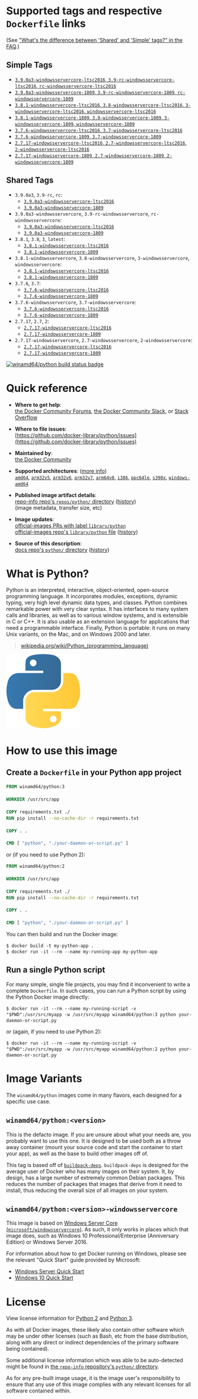 <!--

********************************************************************************

WARNING:

    DO NOT EDIT "python/README.md"

    IT IS AUTO-GENERATED

    (from the other files in "python/" combined with a set of templates)

********************************************************************************

-->

# Supported tags and respective `Dockerfile` links

(See ["What's the difference between 'Shared' and 'Simple' tags?" in the FAQ](https://github.com/docker-library/faq#whats-the-difference-between-shared-and-simple-tags).)

## Simple Tags

-	[`3.9.0a3-windowsservercore-ltsc2016`, `3.9-rc-windowsservercore-ltsc2016`, `rc-windowsservercore-ltsc2016`](https://github.com/docker-library/python/blob/aea115fc595cd19cbcb2d2ad31ead8601d3b29c5/3.9-rc/windows/windowsservercore-ltsc2016/Dockerfile)
-	[`3.9.0a3-windowsservercore-1809`, `3.9-rc-windowsservercore-1809`, `rc-windowsservercore-1809`](https://github.com/docker-library/python/blob/aea115fc595cd19cbcb2d2ad31ead8601d3b29c5/3.9-rc/windows/windowsservercore-1809/Dockerfile)
-	[`3.8.1-windowsservercore-ltsc2016`, `3.8-windowsservercore-ltsc2016`, `3-windowsservercore-ltsc2016`, `windowsservercore-ltsc2016`](https://github.com/docker-library/python/blob/ebc38e9a5398243d082d5e686464c7868b3fd331/3.8/windows/windowsservercore-ltsc2016/Dockerfile)
-	[`3.8.1-windowsservercore-1809`, `3.8-windowsservercore-1809`, `3-windowsservercore-1809`, `windowsservercore-1809`](https://github.com/docker-library/python/blob/ebc38e9a5398243d082d5e686464c7868b3fd331/3.8/windows/windowsservercore-1809/Dockerfile)
-	[`3.7.6-windowsservercore-ltsc2016`, `3.7-windowsservercore-ltsc2016`](https://github.com/docker-library/python/blob/6cb0acf85a5d8f315e5e5f61a3909b1f7d7f4fca/3.7/windows/windowsservercore-ltsc2016/Dockerfile)
-	[`3.7.6-windowsservercore-1809`, `3.7-windowsservercore-1809`](https://github.com/docker-library/python/blob/6cb0acf85a5d8f315e5e5f61a3909b1f7d7f4fca/3.7/windows/windowsservercore-1809/Dockerfile)
-	[`2.7.17-windowsservercore-ltsc2016`, `2.7-windowsservercore-ltsc2016`, `2-windowsservercore-ltsc2016`](https://github.com/docker-library/python/blob/dbe462cdd3b49c387eccb08702de9862907445dd/2.7/windows/windowsservercore-ltsc2016/Dockerfile)
-	[`2.7.17-windowsservercore-1809`, `2.7-windowsservercore-1809`, `2-windowsservercore-1809`](https://github.com/docker-library/python/blob/dbe462cdd3b49c387eccb08702de9862907445dd/2.7/windows/windowsservercore-1809/Dockerfile)

## Shared Tags

-	`3.9.0a3`, `3.9-rc`, `rc`:
	-	[`3.9.0a3-windowsservercore-ltsc2016`](https://github.com/docker-library/python/blob/aea115fc595cd19cbcb2d2ad31ead8601d3b29c5/3.9-rc/windows/windowsservercore-ltsc2016/Dockerfile)
	-	[`3.9.0a3-windowsservercore-1809`](https://github.com/docker-library/python/blob/aea115fc595cd19cbcb2d2ad31ead8601d3b29c5/3.9-rc/windows/windowsservercore-1809/Dockerfile)
-	`3.9.0a3-windowsservercore`, `3.9-rc-windowsservercore`, `rc-windowsservercore`:
	-	[`3.9.0a3-windowsservercore-ltsc2016`](https://github.com/docker-library/python/blob/aea115fc595cd19cbcb2d2ad31ead8601d3b29c5/3.9-rc/windows/windowsservercore-ltsc2016/Dockerfile)
	-	[`3.9.0a3-windowsservercore-1809`](https://github.com/docker-library/python/blob/aea115fc595cd19cbcb2d2ad31ead8601d3b29c5/3.9-rc/windows/windowsservercore-1809/Dockerfile)
-	`3.8.1`, `3.8`, `3`, `latest`:
	-	[`3.8.1-windowsservercore-ltsc2016`](https://github.com/docker-library/python/blob/ebc38e9a5398243d082d5e686464c7868b3fd331/3.8/windows/windowsservercore-ltsc2016/Dockerfile)
	-	[`3.8.1-windowsservercore-1809`](https://github.com/docker-library/python/blob/ebc38e9a5398243d082d5e686464c7868b3fd331/3.8/windows/windowsservercore-1809/Dockerfile)
-	`3.8.1-windowsservercore`, `3.8-windowsservercore`, `3-windowsservercore`, `windowsservercore`:
	-	[`3.8.1-windowsservercore-ltsc2016`](https://github.com/docker-library/python/blob/ebc38e9a5398243d082d5e686464c7868b3fd331/3.8/windows/windowsservercore-ltsc2016/Dockerfile)
	-	[`3.8.1-windowsservercore-1809`](https://github.com/docker-library/python/blob/ebc38e9a5398243d082d5e686464c7868b3fd331/3.8/windows/windowsservercore-1809/Dockerfile)
-	`3.7.6`, `3.7`:
	-	[`3.7.6-windowsservercore-ltsc2016`](https://github.com/docker-library/python/blob/6cb0acf85a5d8f315e5e5f61a3909b1f7d7f4fca/3.7/windows/windowsservercore-ltsc2016/Dockerfile)
	-	[`3.7.6-windowsservercore-1809`](https://github.com/docker-library/python/blob/6cb0acf85a5d8f315e5e5f61a3909b1f7d7f4fca/3.7/windows/windowsservercore-1809/Dockerfile)
-	`3.7.6-windowsservercore`, `3.7-windowsservercore`:
	-	[`3.7.6-windowsservercore-ltsc2016`](https://github.com/docker-library/python/blob/6cb0acf85a5d8f315e5e5f61a3909b1f7d7f4fca/3.7/windows/windowsservercore-ltsc2016/Dockerfile)
	-	[`3.7.6-windowsservercore-1809`](https://github.com/docker-library/python/blob/6cb0acf85a5d8f315e5e5f61a3909b1f7d7f4fca/3.7/windows/windowsservercore-1809/Dockerfile)
-	`2.7.17`, `2.7`, `2`:
	-	[`2.7.17-windowsservercore-ltsc2016`](https://github.com/docker-library/python/blob/dbe462cdd3b49c387eccb08702de9862907445dd/2.7/windows/windowsservercore-ltsc2016/Dockerfile)
	-	[`2.7.17-windowsservercore-1809`](https://github.com/docker-library/python/blob/dbe462cdd3b49c387eccb08702de9862907445dd/2.7/windows/windowsservercore-1809/Dockerfile)
-	`2.7.17-windowsservercore`, `2.7-windowsservercore`, `2-windowsservercore`:
	-	[`2.7.17-windowsservercore-ltsc2016`](https://github.com/docker-library/python/blob/dbe462cdd3b49c387eccb08702de9862907445dd/2.7/windows/windowsservercore-ltsc2016/Dockerfile)
	-	[`2.7.17-windowsservercore-1809`](https://github.com/docker-library/python/blob/dbe462cdd3b49c387eccb08702de9862907445dd/2.7/windows/windowsservercore-1809/Dockerfile)

[![winamd64/python build status badge](https://img.shields.io/jenkins/s/https/doi-janky.infosiftr.net/job/multiarch/job/windows-amd64/job/python.svg?label=winamd64/python%20%20build%20job)](https://doi-janky.infosiftr.net/job/multiarch/job/windows-amd64/job/python/)

# Quick reference

-	**Where to get help**:  
	[the Docker Community Forums](https://forums.docker.com/), [the Docker Community Slack](http://dockr.ly/slack), or [Stack Overflow](https://stackoverflow.com/search?tab=newest&q=docker)

-	**Where to file issues**:  
	[https://github.com/docker-library/python/issues](https://github.com/docker-library/python/issues)

-	**Maintained by**:  
	[the Docker Community](https://github.com/docker-library/python)

-	**Supported architectures**: ([more info](https://github.com/docker-library/official-images#architectures-other-than-amd64))  
	[`amd64`](https://hub.docker.com/r/amd64/python/), [`arm32v5`](https://hub.docker.com/r/arm32v5/python/), [`arm32v6`](https://hub.docker.com/r/arm32v6/python/), [`arm32v7`](https://hub.docker.com/r/arm32v7/python/), [`arm64v8`](https://hub.docker.com/r/arm64v8/python/), [`i386`](https://hub.docker.com/r/i386/python/), [`ppc64le`](https://hub.docker.com/r/ppc64le/python/), [`s390x`](https://hub.docker.com/r/s390x/python/), [`windows-amd64`](https://hub.docker.com/r/winamd64/python/)

-	**Published image artifact details**:  
	[repo-info repo's `repos/python/` directory](https://github.com/docker-library/repo-info/blob/master/repos/python) ([history](https://github.com/docker-library/repo-info/commits/master/repos/python))  
	(image metadata, transfer size, etc)

-	**Image updates**:  
	[official-images PRs with label `library/python`](https://github.com/docker-library/official-images/pulls?q=label%3Alibrary%2Fpython)  
	[official-images repo's `library/python` file](https://github.com/docker-library/official-images/blob/master/library/python) ([history](https://github.com/docker-library/official-images/commits/master/library/python))

-	**Source of this description**:  
	[docs repo's `python/` directory](https://github.com/docker-library/docs/tree/master/python) ([history](https://github.com/docker-library/docs/commits/master/python))

# What is Python?

Python is an interpreted, interactive, object-oriented, open-source programming language. It incorporates modules, exceptions, dynamic typing, very high level dynamic data types, and classes. Python combines remarkable power with very clear syntax. It has interfaces to many system calls and libraries, as well as to various window systems, and is extensible in C or C++. It is also usable as an extension language for applications that need a programmable interface. Finally, Python is portable: it runs on many Unix variants, on the Mac, and on Windows 2000 and later.

> [wikipedia.org/wiki/Python_(programming_language)](https://en.wikipedia.org/wiki/Python_%28programming_language%29)

![logo](https://raw.githubusercontent.com/docker-library/docs/01c12653951b2fe592c1f93a13b4e289ada0e3a1/python/logo.png)

# How to use this image

## Create a `Dockerfile` in your Python app project

```dockerfile
FROM winamd64/python:3

WORKDIR /usr/src/app

COPY requirements.txt ./
RUN pip install --no-cache-dir -r requirements.txt

COPY . .

CMD [ "python", "./your-daemon-or-script.py" ]
```

or (if you need to use Python 2):

```dockerfile
FROM winamd64/python:2

WORKDIR /usr/src/app

COPY requirements.txt ./
RUN pip install --no-cache-dir -r requirements.txt

COPY . .

CMD [ "python", "./your-daemon-or-script.py" ]
```

You can then build and run the Docker image:

```console
$ docker build -t my-python-app .
$ docker run -it --rm --name my-running-app my-python-app
```

## Run a single Python script

For many simple, single file projects, you may find it inconvenient to write a complete `Dockerfile`. In such cases, you can run a Python script by using the Python Docker image directly:

```console
$ docker run -it --rm --name my-running-script -v "$PWD":/usr/src/myapp -w /usr/src/myapp winamd64/python:3 python your-daemon-or-script.py
```

or (again, if you need to use Python 2):

```console
$ docker run -it --rm --name my-running-script -v "$PWD":/usr/src/myapp -w /usr/src/myapp winamd64/python:2 python your-daemon-or-script.py
```

# Image Variants

The `winamd64/python` images come in many flavors, each designed for a specific use case.

## `winamd64/python:<version>`

This is the defacto image. If you are unsure about what your needs are, you probably want to use this one. It is designed to be used both as a throw away container (mount your source code and start the container to start your app), as well as the base to build other images off of.

This tag is based off of [`buildpack-deps`](https://hub.docker.com/_/buildpack-deps/). `buildpack-deps` is designed for the average user of Docker who has many images on their system. It, by design, has a large number of extremely common Debian packages. This reduces the number of packages that images that derive from it need to install, thus reducing the overall size of all images on your system.

## `winamd64/python:<version>-windowsservercore`

This image is based on [Windows Server Core (`microsoft/windowsservercore`)](https://hub.docker.com/r/microsoft/windowsservercore/). As such, it only works in places which that image does, such as Windows 10 Professional/Enterprise (Anniversary Edition) or Windows Server 2016.

For information about how to get Docker running on Windows, please see the relevant "Quick Start" guide provided by Microsoft:

-	[Windows Server Quick Start](https://msdn.microsoft.com/en-us/virtualization/windowscontainers/quick_start/quick_start_windows_server)
-	[Windows 10 Quick Start](https://msdn.microsoft.com/en-us/virtualization/windowscontainers/quick_start/quick_start_windows_10)

# License

View license information for [Python 2](https://docs.python.org/2/license.html) and [Python 3](https://docs.python.org/3/license.html).

As with all Docker images, these likely also contain other software which may be under other licenses (such as Bash, etc from the base distribution, along with any direct or indirect dependencies of the primary software being contained).

Some additional license information which was able to be auto-detected might be found in [the `repo-info` repository's `python/` directory](https://github.com/docker-library/repo-info/tree/master/repos/python).

As for any pre-built image usage, it is the image user's responsibility to ensure that any use of this image complies with any relevant licenses for all software contained within.
